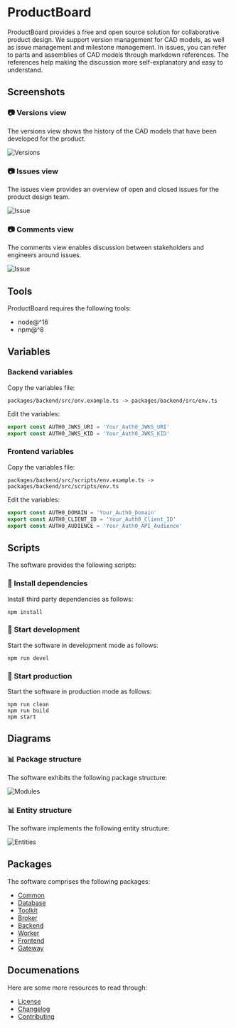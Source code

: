 # ProductBoard

ProductBoard provides a free and open source solution for collaborative product design. We support version management for CAD models, as well as issue management and milestone management. In issues, you can refer to parts and assemblies of CAD models through markdown references. The references help making the discussion more self-explanatory and easy to understand.

## Screenshots

### 📷 Versions view

The versions view shows the history of the CAD models that have been developed for the product.

![Versions](screenshots/versions.png)

### 📷 Issues view

The issues view provides an overview of open and closed issues for the product design team.

![Issue](screenshots/issues.png)

### 📷 Comments view

The comments view enables discussion between stakeholders and engineers around issues.

![Issue](screenshots/comments.png)

## Tools

ProductBoard requires the following tools:

- node@^16
- npm@^8

## Variables

### **Backend** variables

Copy the variables file:

```
packages/backend/src/env.example.ts -> packages/backend/src/env.ts
```

Edit the variables:

```ts
export const AUTH0_JWKS_URI = 'Your_Auth0_JWKS_URI'
export const AUTH0_JWKS_KID = 'Your_Auth0_JWKS_KID'
```

### **Frontend** variables

Copy the variables file:

```
packages/backend/src/scripts/env.example.ts -> packages/backend/src/scripts/env.ts
```

Edit the variables:

```ts
export const AUTH0_DOMAIN = 'Your_Auth0_Domain'
export const AUTH0_CLIENT_ID = 'Your_Auth0_Client_ID'
export const AUTH0_AUDIENCE = 'Your_Auth0_API_Audience'
```

## Scripts

The software provides the following scripts:

### 📄 Install dependencies

Install third party dependencies as follows:

```
npm install
```

### 📄 Start development

Start the software in development mode as follows:

```
npm run devel
```

### 📄 Start production

Start the software in production mode as follows:

```
npm run clean
npm run build
npm start
```

## Diagrams

### 📊 Package structure

The software exhibits the following package structure:

![Modules](diagrams/packages-v2.png)

### 📊 Entity structure

The software implements the following entity structure:

![Entities](diagrams/entities-v3.png)

## Packages

The software comprises the following packages:

* [Common](packages/common/README.md)
* [Database](packages/database/README.md)
* [Toolkit](packages/toolkit/README.md)
* [Broker](packages/broker/README.md)
* [Backend](packages/backend/README.md)
* [Worker](packages/worker/README.md)
* [Frontend](packages/frontend/README.md)
* [Gateway](packages/gateway/README.md)

## Documenations

Here are some more resources to read through:

* [License](LICENSE.md)
* [Changelog](CHANGELOG.md)
* [Contributing](CONTRIBUTING.md)
